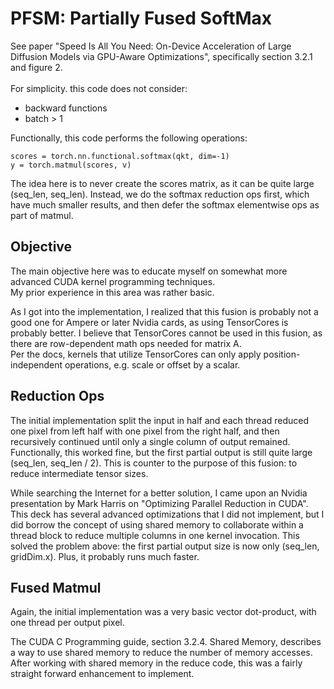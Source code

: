 # PFSM: Partially Fused SoftMax

See paper "Speed Is All You Need: On-Device Acceleration of Large Diffusion Models via GPU-Aware Optimizations", 
specifically section 3.2.1 and figure 2.<br><br>
For simplicity. this code does not consider:
- backward functions
- batch > 1

Functionally, this code performs the following operations:<br>
```
scores = torch.nn.functional.softmax(qkt, dim=-1)
y = torch.matmul(scores, v)
```

The idea here is to never create the scores matrix, as it can be quite large (seq_len, seq_len).  Instead, we do the softmax reduction ops first, which have much smaller results, and then defer the softmax elementwise ops as part of matmul.


## Objective

The main objective here was to educate myself on somewhat more advanced CUDA kernel programming techniques.  
My prior experience in this area was rather basic.

As I got into the implementation, I realized that this fusion is probably not a good one for Ampere or later Nvidia cards, as using TensorCores is probably better.
I believe that TensorCores cannot be used in this fusion, as there are row-dependent math ops needed for matrix A.  
Per the docs, kernels that utilize TensorCores can only apply position-independent operations, e.g. scale or offset by a scalar.


## Reduction Ops

The initial implementation split the input in half and each thread reduced one pixel from left half with one pixel from the right half, and then recursively continued until only a single column of output remained.
Functionally, this worked fine, but the first partial output is still quite large (seq_len, seq_len / 2).
This is counter to the purpose of this fusion: to reduce intermediate tensor sizes.

While searching the Internet for a better solution, I came upon an Nvidia presentation by Mark Harris on "Optimizing Parallel Reduction in CUDA".
This deck has several advanced optimizations that I did not implement, but I did borrow the concept of using shared memory to collaborate within a thread block to reduce multiple columns in one kernel invocation.
This solved the problem above: the first partial output size is now only (seq_len, gridDim.x).
Plus, it probably runs much faster.

## Fused Matmul

Again, the initial implementation was a very basic vector dot-product, with one thread per output pixel.

The CUDA C Programming guide, section 3.2.4. Shared Memory, describes a way to use shared memory to reduce the number of memory accesses.  After working with shared memory in the reduce code, this was a fairly straight forward enhancement to implement.
 
